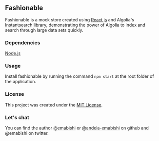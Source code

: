 ## Fashionable

Fashionable is a mock store created using [React.js](https://reactjs.org/) and Algolia's [Instantsearch](https://community.algolia.com/react-instantsearch/) library, demonstrating the power of Algolia to index and search through large data sets quickly.

### Dependencies
[Node.js](https://nodejs.org/en/)

### Usage
Install fashionable by running the command `npm start` at the root folder of the application.

### License
This project was created under the [MIT License](https://opensource.org/licenses/MIT).

### Let's chat
You can find the author [@emabishi](https://github.com/emabishi) or [@andela-emabishi](https://github.com/andela-emabishi) on github and @emabishi on twitter.